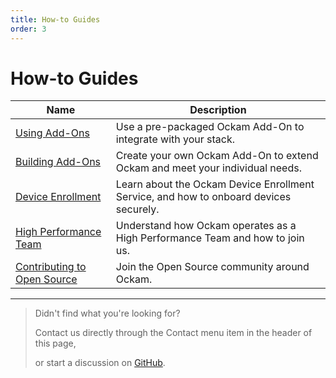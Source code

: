 ```yaml
---
title: How-to Guides
order: 3
---
```


# How-to Guides

| Name | Description |
| ------------------------------- | ----------------------------------------------------------------------|
| [Using Add-Ons](/learn/how-to-guides/using-add-ons) | Use a pre-packaged Ockam Add-On to integrate with your stack. |
| [Building Add-Ons](/learn/how-to-guides/building-add-ons) | Create your own Ockam Add-On to extend Ockam and meet your individual needs. |
| [Device Enrollment](/learn/how-to-guides/enrollment) | Learn about the Ockam Device Enrollment Service, and how to onboard devices securely. |
| [High Performance Team](/learn/how-to-guides/high-performance-team) | Understand how Ockam operates as a High Performance Team and how to join us. |
| [Contributing to Open Source](/learn/how-to-guides/contributing) | Join the Open Source community around Ockam. |

---

> Didn't find what you're looking for?
>
> Contact us directly through the Contact menu item in the header of this page,
>
> or start a discussion on [GitHub](https://github.com/ockam-network/ockam/discussions).
